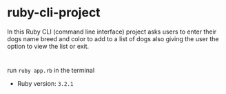 # ruby-cli-project

In this Ruby CLI (command line interface) project asks users to enter their dogs name breed and color to add to a list of dogs also giving the user the option to view the list or exit.

#
run ```ruby app.rb``` in the terminal

- Ruby version: `3.2.1`
